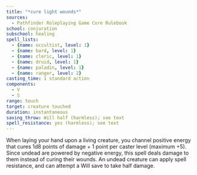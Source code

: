 ```yaml
---
title: "*cure light wounds*"
sources:
  - Pathfinder Roleplaying Game Core Rulebook
school: conjuration
subschool: healing
spell_lists:
  - {name: occultist, level: 1}
  - {name: bard, level: 1}
  - {name: cleric, level: 1}
  - {name: druid, level: 1}
  - {name: paladin, level: 1}
  - {name: ranger, level: 2}
casting_time: 1 standard action
components:
  - V
  - S
range: touch
target: creature touched
duration: instantaneous
saving_throw: Will half (harmless); see text
spell_resistance: yes (harmless); see text
---
```


When laying your hand upon a living creature, you channel positive energy that cures 1d8 points of damage + 1 point per caster level (maximum +5). Since undead are powered by negative energy, this spell deals damage to them instead of curing their wounds. An undead creature can apply spell resistance, and can attempt a Will save to take half damage.

